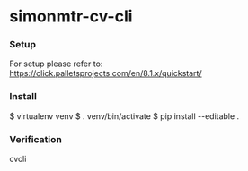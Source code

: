 # simonmtr-cv-cli

### Setup
For setup please refer to: https://click.palletsprojects.com/en/8.1.x/quickstart/
### Install
$ virtualenv venv
$ . venv/bin/activate
$ pip install --editable .
### Verification
cvcli